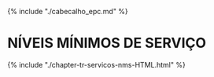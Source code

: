 {% include "./cabecalho_epc.md" %}
# NÍVEIS MÍNIMOS DE SERVIÇO  

{% include "./chapter-tr-servicos-nms-HTML.html" %}



